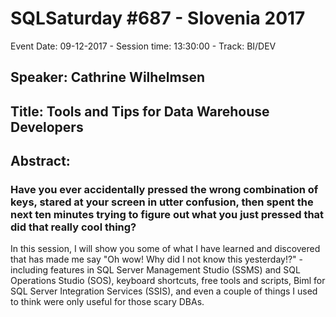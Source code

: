 # SQLSaturday #687 - Slovenia 2017
Event Date: 09-12-2017 - Session time: 13:30:00 - Track: BI/DEV
## Speaker: Cathrine Wilhelmsen
## Title: Tools and Tips for Data Warehouse Developers
## Abstract:
### Have you ever accidentally pressed the wrong combination of keys, stared at your screen in utter confusion, then spent the next ten minutes trying to figure out what you just pressed that did that really cool thing?

In this session, I will show you some of what I have learned and discovered that has made me say "Oh wow! Why did I not know this yesterday!?" - including features in SQL Server Management Studio (SSMS) and SQL Operations Studio (SOS), keyboard shortcuts, free tools and scripts, Biml for SQL Server Integration Services (SSIS), and even a couple of things I used to think were only useful for those scary DBAs.
